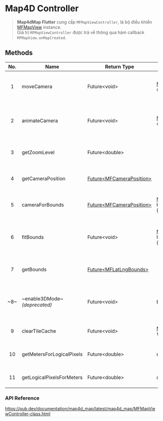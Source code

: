 # Map4D Controller

> **Map4dMap Flutter** cung cấp `MFMapViewController`, là bộ điều khiển [MFMapView](/ipostmap-map/flutter/v1.0/guides/mapview.md) instance.  
> Giá trị `MFMapViewController` được trả về thông qua hàm callback `MFMapView.onMapCreated`.

## Methods

| No. | Name | Return Type | Arguments | Description |
|:-:|-|-|-|-|
| 1 | moveCamera | Future\<void\> | [MFCameraUpdate](//pub.dev/documentation/map4d_map/latest/map4d_map/MFCameraUpdate-class.html) `cameraUpdate` | Di chuyển camera đến vị trí `cameraUpdate` ngay lập tức. |
| 2 | animateCamera | Future\<void\> | [MFCameraUpdate](//pub.dev/documentation/map4d_map/latest/map4d_map/MFCameraUpdate-class.html) `cameraUpdate` | Di chuyển camera đến vị trí `cameraUpdate` với hiệu ứng di chuyển. |
| 3 | getZoomLevel | Future\<double\> |  | Lấy giá trị mức zoom hiện tại của bản đồ. |
| 4 | getCameraPosition | [Future\<MFCameraPosition\>](//pub.dev/documentation/map4d_map/latest/map4d_map/MFCameraPosition-class.html) |  | Lấy giá trị camera hiện tại của bản đồ. |
| 5 | cameraForBounds | [Future\<MFCameraPosition\>](//pub.dev/documentation/map4d_map/latest/map4d_map/MFCameraPosition-class.html) | [MFLatLngBounds](//pub.dev/documentation/map4d_map/latest/map4d_map/MFLatLngBounds-class.html) `bounds`<br>{ double `padding` } | Lấy giá trị camera đối với `bounds` (và `padding`). |
| 6 | fitBounds | Future\<void\> | [MFLatLngBounds](//pub.dev/documentation/map4d_map/latest/map4d_map/MFLatLngBounds-class.html) `bounds`<br>{ double `padding` } | Di chuyển camera đến ví trí thích hợp với `bounds` (và `padding`). |
| 7 | getBounds | [Future\<MFLatLngBounds\>](//pub.dev/documentation/map4d_map/latest/map4d_map/MFLatLngBounds-class.html) |  | Lấy vùng hiển thị hiện tại của bản đồ. |
|~8~|~enable3DMode~ *(deprecated)*| Future\<void\> | bool `isEnable` | Set chế độ 2D, 3D cho bản đồ, `true` thì sẽ hiển thị bản đồ ở chế độ 3D. |
| 9 | clearTileCache | Future\<void\> | [MFTileOverlayId](//pub.dev/documentation/map4d_map/latest/map4d_map/MFTileOverlayId-class.html) `tileOverlayId` | Xóa cache của [tile overlay](/ipostmap-map/flutter/v1.0/guides/image-overlay.md). |
| 10| getMetersForLogicalPixels | Future\<double\> | double | Convert Logical Pixels sang mét |
| 11| getLogicalPixelsForMeters | Future\<double\> | double | Convert mét sang Logical Pixels |

### API Reference

<https://pub.dev/documentation/map4d_map/latest/map4d_map/MFMapViewController-class.html>
